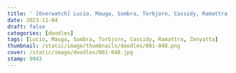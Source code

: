 ```yaml
---
title: ' [Overwatch] Lucio, Mauga, Sombra, Torbjorn, Cassidy, Ramattra, Zenyatta sketchdump'
date: 2023-11-04
draft: false
categories: [doodles]
tags: [Lucio, Mauga, Sombra, Torbjorn, Cassidy, Ramattra, Zenyatta]
thumbnail: /static/image/thumbnails/doodles/001-048.png
cover: /static/image/doodles/001-048.jpg
stamp: 9943
---
```

